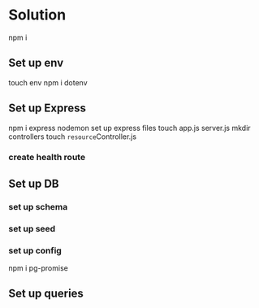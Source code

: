 # Solution
npm i
## Set up env
touch env
npm i dotenv

## Set up Express
npm i express nodemon
set up express files
touch app.js server.js
mkdir controllers
touch `resource`Controller.js

### create health route

## Set up DB
### set up schema
### set up seed
### set up config
npm i pg-promise

## Set up queries


